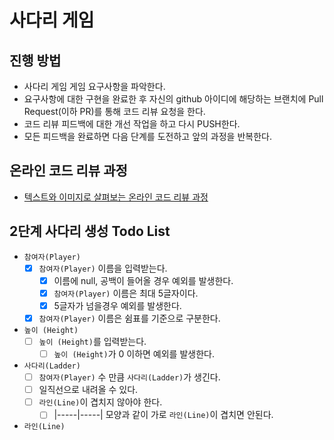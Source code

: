 # 사다리 게임
## 진행 방법
* 사다리 게임 게임 요구사항을 파악한다.
* 요구사항에 대한 구현을 완료한 후 자신의 github 아이디에 해당하는 브랜치에 Pull Request(이하 PR)를 통해 코드 리뷰 요청을 한다.
* 코드 리뷰 피드백에 대한 개선 작업을 하고 다시 PUSH한다.
* 모든 피드백을 완료하면 다음 단계를 도전하고 앞의 과정을 반복한다.

## 온라인 코드 리뷰 과정
* [텍스트와 이미지로 살펴보는 온라인 코드 리뷰 과정](https://github.com/nextstep-step/nextstep-docs/tree/master/codereview)

## 2단계 사다리 생성 Todo List
- `참여자(Player)`
    - [x] `참여자(Player)` 이름을 입력받는다.
        - [x] 이름에 null, 공백이 들어올 경우 예외를 발생한다.
        - [x] `참여자(Player)` 이름은 최대 5글자이다.
        - [x] 5글자가 넘을경우 예외를 발생한다.
    - [x] `참여자(Player)` 이름은 쉼표를 기준으로 구분한다.
        
- `높이 (Height)` 
    - [ ] `높이 (Height)`를 입력받는다.
        - [ ] `높이 (Height)`가 0 이하면 예외를 발생한다.
        
- `사다리(Ladder)` 
    - [ ] `참여자(Player)` 수 만큼 `사다리(Ladder)`가 생긴다.
    - [ ] 일직선으로 내려올 수 있다.
    - [ ] `라인(Line)`이 겹치지 않아야 한다.
        - [ ] |-----|-----| 모양과 같이 가로 `라인(Line)`이 겹치면 안된다.
        
- `라인(Line)`
